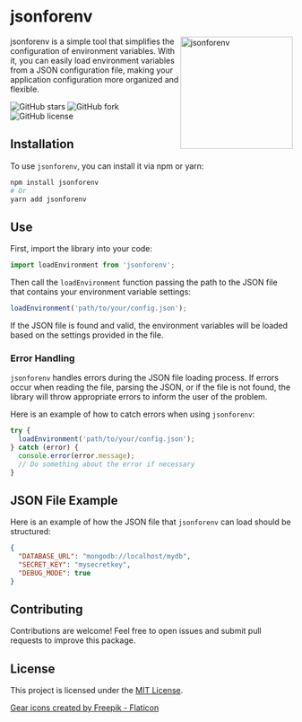 # jsonforenv

<img src="https://imgur.com/0QoUUjl.png" alt="jsonforenv" align="right" width="200" />

jsonforenv is a simple tool that simplifies the configuration of environment variables. With it, you can easily load environment variables from a JSON configuration file, making your application configuration more organized and flexible.

![GitHub stars](https://img.shields.io/github/stars/HarukaYamamoto0/jsonforenv?color=informational)
![GitHub fork](https://img.shields.io/github/forks/HarukaYamamoto0/jsonforenv?color=informational)
![GitHub license](https://img.shields.io/github/license/HarukaYamamoto0/jsonforenv?color=informational)

## Installation

To use `jsonforenv`, you can install it via npm or yarn:

```bash
npm install jsonforenv
# Or
yarn add jsonforenv
```

## Use

First, import the library into your code:

```javascript
import loadEnvironment from 'jsonforenv';
```

Then call the `loadEnvironment` function passing the path to the JSON file that contains your environment variable settings:

```javascript
loadEnvironment('path/to/your/config.json');
```

If the JSON file is found and valid, the environment variables will be loaded based on the settings provided in the file.

### Error Handling

`jsonforenv` handles errors during the JSON file loading process. If errors occur when reading the file, parsing the JSON, or if the file is not found, the library will throw appropriate errors to inform the user of the problem.

Here is an example of how to catch errors when using `jsonforenv`:

```javascript
try {
  loadEnvironment('path/to/your/config.json');
} catch (error) {
  console.error(error.message);
  // Do something about the error if necessary
}
```

## JSON File Example

Here is an example of how the JSON file that `jsonforenv` can load should be structured:

```json
{
  "DATABASE_URL": "mongodb://localhost/mydb",
  "SECRET_KEY": "mysecretkey",
  "DEBUG_MODE": true
}
```

## Contributing

Contributions are welcome! Feel free to open issues and submit pull requests to improve this package.

## License

This project is licensed under the [MIT License](LICENSE).

<a href="https://www.flaticon.com/free-icons/gear" title="gear icons">Gear icons created by Freepik - Flaticon</a>
